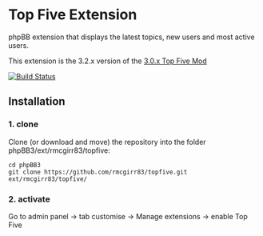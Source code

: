 Top Five Extension
=========================

phpBB extension that displays the latest topics, new users and most active users.

This extension is the 3.2.x version of the [3.0.x Top Five Mod](https://www.phpbb.com/customise/db/mod/top_five/)

[![Build Status](https://travis-ci.com/rmcgirr83/topfive.svg?branch=master)](https://travis-ci.com/rmcgirr83/topfive)
## Installation

### 1. clone
Clone (or download and move) the repository into the folder phpBB3/ext/rmcgirr83/topfive:

```
cd phpBB3
git clone https://github.com/rmcgirr83/topfive.git ext/rmcgirr83/topfive/
```

### 2. activate
Go to admin panel -> tab customise -> Manage extensions -> enable Top Five


